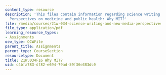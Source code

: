 ```yaml
---
content_type: resource
description: 'This files contain information regarding science writing and new media:
  Perspectives on medicine and public health: Why MIT?'
file: /media/courses/21w-034-science-writing-and-new-media-perspectives-on-medicine-and-public-health-fall-2016/c4bfa783df82e69479ad59f36e383dc0_MIT21W_034F16_WhyMIT.pdf
file_type: application/pdf
learning_resource_types:
- Assignments
ocw_type: OCWFile
parent_title: Assignments
parent_type: CourseSection
resourcetype: Document
title: 21W.034F16 Why MIT?
uid: c4bfa783-df82-e694-79ad-59f36e383dc0
---
```

